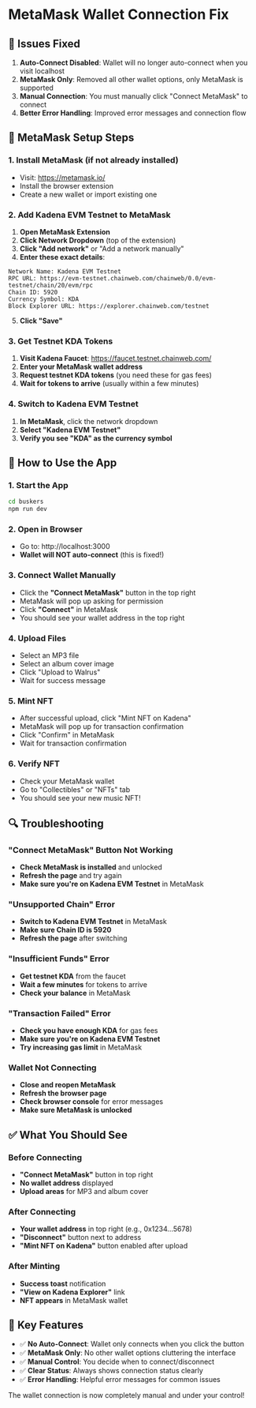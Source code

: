 # MetaMask Wallet Connection Fix

## 🔧 Issues Fixed

1. **Auto-Connect Disabled**: Wallet will no longer auto-connect when you visit localhost
2. **MetaMask Only**: Removed all other wallet options, only MetaMask is supported
3. **Manual Connection**: You must manually click "Connect MetaMask" to connect
4. **Better Error Handling**: Improved error messages and connection flow

## 🦊 MetaMask Setup Steps

### 1. Install MetaMask (if not already installed)
- Visit: https://metamask.io/
- Install the browser extension
- Create a new wallet or import existing one

### 2. Add Kadena EVM Testnet to MetaMask

1. **Open MetaMask Extension**
2. **Click Network Dropdown** (top of the extension)
3. **Click "Add network"** or "Add a network manually"
4. **Enter these exact details**:

```
Network Name: Kadena EVM Testnet
RPC URL: https://evm-testnet.chainweb.com/chainweb/0.0/evm-testnet/chain/20/evm/rpc
Chain ID: 5920
Currency Symbol: KDA
Block Explorer URL: https://explorer.chainweb.com/testnet
```

5. **Click "Save"**

### 3. Get Testnet KDA Tokens

1. **Visit Kadena Faucet**: https://faucet.testnet.chainweb.com/
2. **Enter your MetaMask wallet address**
3. **Request testnet KDA tokens** (you need these for gas fees)
4. **Wait for tokens to arrive** (usually within a few minutes)

### 4. Switch to Kadena EVM Testnet

1. **In MetaMask**, click the network dropdown
2. **Select "Kadena EVM Testnet"**
3. **Verify you see "KDA" as the currency symbol**

## 🚀 How to Use the App

### 1. **Start the App**
```bash
cd buskers
npm run dev
```

### 2. **Open in Browser**
- Go to: http://localhost:3000
- **Wallet will NOT auto-connect** (this is fixed!)

### 3. **Connect Wallet Manually**
- Click the **"Connect MetaMask"** button in the top right
- MetaMask will pop up asking for permission
- Click **"Connect"** in MetaMask
- You should see your wallet address in the top right

### 4. **Upload Files**
- Select an MP3 file
- Select an album cover image
- Click "Upload to Walrus"
- Wait for success message

### 5. **Mint NFT**
- After successful upload, click "Mint NFT on Kadena"
- MetaMask will pop up for transaction confirmation
- Click "Confirm" in MetaMask
- Wait for transaction confirmation

### 6. **Verify NFT**
- Check your MetaMask wallet
- Go to "Collectibles" or "NFTs" tab
- You should see your new music NFT!

## 🔍 Troubleshooting

### "Connect MetaMask" Button Not Working
- **Check MetaMask is installed** and unlocked
- **Refresh the page** and try again
- **Make sure you're on Kadena EVM Testnet** in MetaMask

### "Unsupported Chain" Error
- **Switch to Kadena EVM Testnet** in MetaMask
- **Make sure Chain ID is 5920**
- **Refresh the page** after switching

### "Insufficient Funds" Error
- **Get testnet KDA** from the faucet
- **Wait a few minutes** for tokens to arrive
- **Check your balance** in MetaMask

### "Transaction Failed" Error
- **Check you have enough KDA** for gas fees
- **Make sure you're on Kadena EVM Testnet**
- **Try increasing gas limit** in MetaMask

### Wallet Not Connecting
- **Close and reopen MetaMask**
- **Refresh the browser page**
- **Check browser console** for error messages
- **Make sure MetaMask is unlocked**

## ✅ What You Should See

### Before Connecting
- **"Connect MetaMask"** button in top right
- **No wallet address** displayed
- **Upload areas** for MP3 and album cover

### After Connecting
- **Your wallet address** in top right (e.g., 0x1234...5678)
- **"Disconnect"** button next to address
- **"Mint NFT on Kadena"** button enabled after upload

### After Minting
- **Success toast** notification
- **"View on Kadena Explorer"** link
- **NFT appears** in MetaMask wallet

## 🎯 Key Features

- ✅ **No Auto-Connect**: Wallet only connects when you click the button
- ✅ **MetaMask Only**: No other wallet options cluttering the interface
- ✅ **Manual Control**: You decide when to connect/disconnect
- ✅ **Clear Status**: Always shows connection status clearly
- ✅ **Error Handling**: Helpful error messages for common issues

The wallet connection is now completely manual and under your control!
